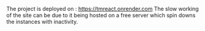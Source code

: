 The project is deployed on : https://tmreact.onrender.com
The slow working of the site can be due to it being hosted on a free server which spin downs the instances with inactivity.
